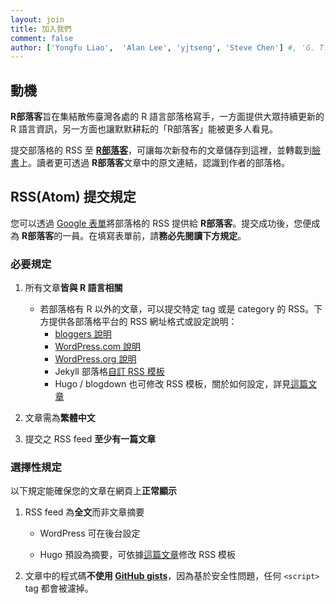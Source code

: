 ```yaml
---
layout: join
title: 加入我們
comment: false
author: ['Yongfu Liao',  'Alan Lee', 'yjtseng', 'Steve Chen'] #, 'G. T. Wang'
---
```


## 動機

**R部落客**旨在集結散佈臺灣各處的 R 語言部落格寫手，一方面提供大眾持續更新的 R 語言資訊，另一方面也讓默默耕耘的「R部落客」能被更多人看見。

提交部落格的 RSS 至 **[R部落客](./join.html)**，可讓每次新發布的文章儲存到這裡，並轉載到[臉書](https://www.facebook.com/twRblogger)上。讀者更可透過 **R部落客**文章中的原文連結，認識到作者的部落格。

## RSS(Atom) 提交規定

您可以透過 [Google 表單](http://bit.ly/AppRblog)將部落格的 RSS 提供給 **R部落客**。提交成功後，您便成為 **R部落客**的一員。在填寫表單前，請**務必先閱讀下方規定**。


### 必要規定

1. 所有文章**皆與 R 語言相關**

    - 若部落格有 R 以外的文章，可以提交特定 tag 或是 category 的 RSS。下方提供各部落格平台的 RSS 網址格式或設定說明：
        - [bloggers 說明](https://support.google.com/blogger/answer/97933?topic=12501)
        - [WordPress.com 說明](https://en.support.wordpress.com/feeds/#your-feeds)
        - [WordPress.org 說明](https://codex.wordpress.org/WordPress_Feeds#Categories_and_Tags)
        - Jekyll 部落格[自訂 RSS 模板](https://devblog.dymel.pl/2017/02/09/category-rss-feed-in-jekyll/)
        - Hugo / blogdown 也可修改 RSS 模板，關於如何設定，詳見[這篇文章](https://liao961120.github.io/2018/12/13/hugo_rss.html)

1. 文章需為**繁體中文**

1. 提交之 RSS feed **至少有一篇文章**

### 選擇性規定

以下規定能確保您的文章在網頁上**正常顯示**

1. RSS feed 為**全文**而非文章摘要

    - WordPress 可在後台設定

    - Hugo 預設為摘要，可依據[這篇文章](https://liao961120.github.io/2018/12/13/hugo_rss.html)修改 RSS 模板
        
1. 文章中的程式碼**不使用 [GitHub gists](https://help.github.com/articles/about-gists/)**，因為基於安全性問題，任何 `<script>` tag 都會被濾掉。
